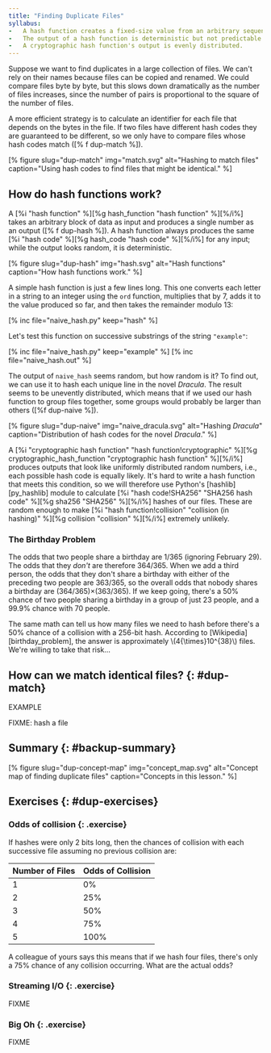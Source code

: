 ```yaml
---
title: "Finding Duplicate Files"
syllabus:
-   A hash function creates a fixed-size value from an arbitrary sequence of bytes.
-   The output of a hash function is deterministic but not predictable.
-   A cryptographic hash function's output is evenly distributed.
---
```


Suppose we want to find duplicates in a large collection of files.
We can't rely on their names because files can be copied and renamed.
We could compare files byte by byte,
but this slows down dramatically as the number of files increases,
since the number of pairs is proportional to the square of the number of files.

A more efficient strategy is to calculate an identifier for each file
that depends on the bytes in the file.
If two files have different hash codes they are guaranteed to be different,
so we only have to compare files whose hash codes match ([% f dup-match %]).

[% figure
   slug="dup-match"
   img="match.svg"
   alt="Hashing to match files"
   caption="Using hash codes to find files that might be identical."
%]

## How do hash functions work?

A [%i "hash function" %][%g hash_function "hash function" %][%/i%]
takes an arbitrary block of data as input
and produces a single number as an output
([% f dup-hash %]).
A hash function always produces the same [%i "hash code" %][%g hash_code "hash code" %][%/i%] for any input;
while the output looks random,
it is deterministic.

[% figure
   slug="dup-hash"
   img="hash.svg"
   alt="Hash functions"
   caption="How hash functions work."
%]

A simple hash function is just a few lines long.
This one converts each letter in a string to an integer using the `ord` function,
multiplies that by 7,
adds it to the value produced so far,
and then takes the remainder modulo 13:

[% inc file="naive_hash.py" keep="hash" %]

Let's test this function on successive substrings of the string `"example"`:

[% inc file="naive_hash.py" keep="example" %]
[% inc file="naive_hash.out" %]

The output of `naive_hash` seems random, but how random is it?
To find out,
we can use it to hash each unique line in the novel *Dracula*.
The result seems to be unevently distributed,
which means that if we used our hash function to group files together,
some groups would probably be larger than others
([%f dup-naive %]).

[% figure
   slug="dup-naive"
   img="naive_dracula.svg"
   alt="Hashing *Dracula*"
   caption="Distribution of hash codes for the novel *Dracula*."
%]

A [%i "cryptographic hash function" "hash function!cryptographic" %][%g cryptographic_hash_function "cryptographic hash function" %][%/i%]
produces outputs that look like uniformly distributed random numbers,
i.e.,
each possible hash code is equally likely.
It's hard to write a hash function that meets this condition,
so we will therefore use Python's [hashlib][py_hashlib] module
to calculate [%i "hash code!SHA256" "SHA256 hash code" %][%g sha256 "SHA256" %][%/i%] hashes of our files.
These are random enough to make
[%i "hash function!collision" "collision (in hashing)" %][%g collision "collision" %][%/i%]
extremely unlikely.

<div class="callout" markdown="1">

### The Birthday Problem

The odds that two people share a birthday are 1/365 (ignoring February 29).
The odds that they *don't* are therefore 364/365.
When we add a third person,
the odds that they don't share a birthday with either of the preceding two people are 363/365,
so the overall odds that nobody shares a birthday are (364/365)×(363/365).
If we keep going,
there's a 50% chance of two people sharing a birthday in a group of just 23 people,
and a 99.9% chance with 70 people.

The same math can tell us how many files we need to hash before there's a 50% chance of a collision
with a 256-bit hash.
According to [Wikipedia][birthday_problem],
the answer is approximately \\(4{\times}10^{38}\\) files.
We're willing to take that risk…

</div>

## How can we match identical files? {: #dup-match}

EXAMPLE

FIXME: hash a file

## Summary {: #backup-summary}

[% figure
   slug="dup-concept-map"
   img="concept_map.svg"
   alt="Concept map of finding duplicate files"
   caption="Concepts in this lesson."
%]

## Exercises {: #dup-exercises}

### Odds of collision {: .exercise}

If hashes were only 2 bits long,
then the chances of collision with each successive file
assuming no previous collision are:

| Number of Files | Odds of Collision |
| --------------- | ----------------- |
| 1               | 0%                |
| 2               | 25%               |
| 3               | 50%               |
| 4               | 75%               |
| 5               | 100%              |

A colleague of yours says this means that if we hash four files,
there's only a 75% chance of any collision occurring.
What are the actual odds?

### Streaming I/O {: .exercise}

FIXME

### Big Oh {: .exercise}

FIXME
